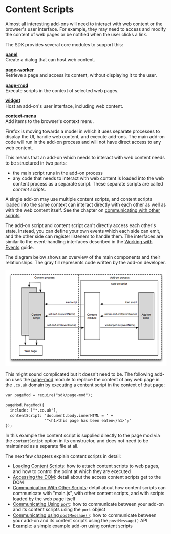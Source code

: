 <!-- This Source Code Form is subject to the terms of the Mozilla Public
   - License, v. 2.0. If a copy of the MPL was not distributed with this
   - file, You can obtain one at http://mozilla.org/MPL/2.0/. -->

# Content Scripts #

Almost all interesting add-ons will need to interact with web content or the
browser's user interface. For example, they may need to access and modify the
content of web pages or be notified when the user clicks a link.

The SDK provides several core modules to support this:

**[panel](modules/sdk/panel.html)**<br>
Create a dialog that can host web content.

**[page-worker](modules/sdk/page-worker.html)**<br>
Retrieve a page and access its content, without displaying it to the user.

**[page-mod](modules/sdk/page-mod.html)**<br>
Execute scripts in the context of selected web pages.

**[widget](modules/sdk/widget.html)**<br>
Host an add-on's user interface, including web content.

**[context-menu](modules/sdk/context-menu.html)**<br>
Add items to the browser's context menu.

Firefox is moving towards a model in which it uses separate
processes to display the UI, handle web content, and execute add-ons. The main
add-on code will run in the add-on process and will not have direct access to
any web content.

This means that an add-on which needs to interact with web content needs to be
structured in two parts:

* the main script runs in the add-on process
* any code that needs to interact with web content is loaded into the web
content process as a separate script. These separate scripts are called
_content scripts_.

A single add-on may use multiple content scripts, and content scripts loaded
into the same context can interact directly with each other as well as with
the web content itself. See the chapter on
<a href="dev-guide/guides/content-scripts/communicating-with-other-scripts.html">
communicating with other scripts</a>.

The add-on script and content script can't directly access each other's state.
Instead, you can define your own events which each side can emit, and the
other side can register listeners to handle them. The interfaces are similar
to the event-handling interfaces described in the
[Working with Events](dev-guide/guides/events.html) guide.

The diagram below shows an overview of the main components and their
relationships. The gray fill represents code written by the add-on developer.

<img class="image-center" src="static-files/media/content-scripting-overview.png"
alt="Content script events">

This might sound complicated but it doesn't need to be. The following add-on
uses the [page-mod](modules/sdk/page-mod.html) module to replace the
content of any web page in the `.co.uk` domain by executing a content script
in the context of that page:

    var pageMod = require("sdk/page-mod");

    pageMod.PageMod({
      include: ["*.co.uk"],
      contentScript: 'document.body.innerHTML = ' +
                     '"<h1>this page has been eaten</h1>";'
    });

In this example the content script is supplied directly to the page mod via
the `contentScript` option in its constructor, and does not need to be
maintained as a separate file at all.

The next few chapters explain content scripts in detail:

* [Loading Content Scripts](dev-guide/guides/content-scripts/loading.html):
how to attach content scripts to web pages, and how to control the point at
which they are executed
* [Accessing the DOM](dev-guide/guides/content-scripts/accessing-the-dom.html):
detail about the access content scripts get to the DOM
* [Communicating With Other Scripts](dev-guide/guides/content-scripts/communicating-with-other-scripts.html):
detail about how content scripts can communicate with "main.js", with other
content scripts, and with scripts loaded by the web page itself
* [Communicating Using <code>port</code>](dev-guide/guides/content-scripts/using-port.html):
how to communicate between your add-on and its content scripts using the
<code>port</code> object
* [Communicating using <code>postMessage()</code>](dev-guide/guides/content-scripts/using-postmessage.html):
how to communicate between your add-on and its content scripts using the
<code>postMessage()</code> API
* [Example](dev-guide/guides/content-scripts/reddit-example.html):
a simple example add-on using content scripts
